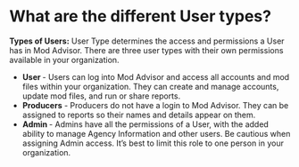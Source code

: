 # What are the different User types?

<p><strong>Types of Users:</strong> User Type determines the access and permissions a User has in Mod Advisor. There are three user types with their own permissions available in your organization.</p>
<ul>
<li><strong>User </strong>- Users can log into Mod Advisor and access all accounts and mod files within your organization. They can create and manage accounts, update mod files, and run or share reports.</li>
<li><strong>Producers</strong> - Producers do not have a login to Mod Advisor. They can be assigned to reports so their names and details appear on them.</li>
<li><strong>Admin </strong>- Admins have all the permissions of a User, with the added ability to manage Agency Information and other users. Be cautious when assigning Admin access. It’s best to limit this role to one person in your organization.</li>
</ul>